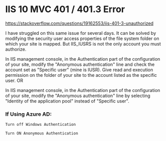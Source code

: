 # IIS 10 MVC 401 / 401.3 Error


  https://stackoverflow.com/questions/19162553/iis-401-3-unauthorized

   I have struggled on this same issue for several days. It can be solved by modifying the security user access properties of the file system folder on which your site is mapped. But IIS_IUSRS is not the only account you must authorize.

   In IIS management console, in the Authentication part of the configuration of your site, modify the "Anonymous authentication" line and check the account set as "Specific user" (mine is IUSR).
   Give read and execution permission on the folder of your site to the account listed as the specific user.
   OR

   In IIS management console, in the Authentication part of the configuration of your site, modify the "Anonymous authentication" line by selecting "Identity of the application pool" instead of "Specific user".

### If Using Azure AD:

    Turn off Windows Authentication
  
    Turn ON Anonymous Authentication
